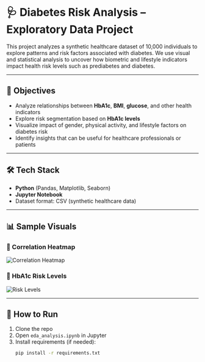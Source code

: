 # 🩺 Diabetes Risk Analysis – Exploratory Data Project

This project analyzes a synthetic healthcare dataset of 10,000 individuals to explore patterns and risk factors associated with diabetes. We use visual and statistical analysis to uncover how biometric and lifestyle indicators impact health risk levels such as prediabetes and diabetes.

---

## 📌 Objectives

- Analyze relationships between **HbA1c**, **BMI**, **glucose**, and other health indicators
- Explore risk segmentation based on **HbA1c levels**
- Visualize impact of gender, physical activity, and lifestyle factors on diabetes risk
- Identify insights that can be useful for healthcare professionals or patients

---

## 🛠️ Tech Stack

- **Python** (Pandas, Matplotlib, Seaborn)
- **Jupyter Notebook**
- Dataset format: CSV (synthetic healthcare data)

---

## 📊 Sample Visuals

### 🔬 Correlation Heatmap
![Correlation Heatmap](visualizations/correlation_heatmap.png)

### 🧪 HbA1c Risk Levels
![Risk Levels](visualizations/risk_level_distribution.png)

---

## 🚀 How to Run

1. Clone the repo
2. Open `eda_analysis.ipynb` in Jupyter
3. Install requirements (if needed):
   ```bash
   pip install -r requirements.txt
